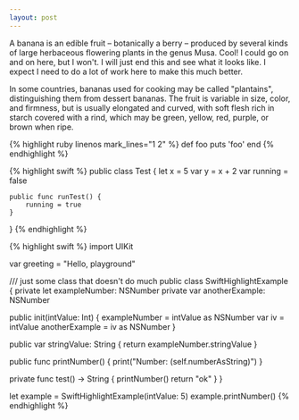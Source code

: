 ```yaml
---
layout: post
---
```


A banana is an edible fruit – botanically a berry – produced by several
kinds of large herbaceous flowering plants in the genus Musa. Cool! I could go on and on here, but I won't.  I will just end this and see what it looks like.  I expect I need to do a lot of work here to make this much better.

In some countries, bananas used for cooking may be called "plantains",
distinguishing them from dessert bananas. The fruit is variable in size, color, and firmness, but is usually elongated and curved, with soft
flesh rich in starch covered with a rind, which may be green, yellow,
red, purple, or brown when ripe.

{% highlight ruby linenos mark_lines="1 2" %}
def foo
  puts 'foo'
end
{% endhighlight %}

{% highlight swift %}
public class Test {
    let x = 5
    var y = x + 2
    var running = false

    public func runTest() {
        running = true
    }
}
{% endhighlight %}


{% highlight swift %}
import UIKit

var greeting = "Hello, playground"

/// just some class that doesn't do much
public class SwiftHighlightExample {
  private let exampleNumber: NSNumber
  private var anotherExample: NSNumber

  public init(intValue: Int) {
    exampleNumber = intValue as NSNumber
    var iv = intValue
    anotherExample = iv as NSNumber
  }

  public var stringValue: String {
    return exampleNumber.stringValue
  }

  public func printNumber() {
    print("Number: \(self.numberAsString)")
  }

  private func test() -> String {
      printNumber()
      return "ok"
  }
}

let example = SwiftHighlightExample(intValue: 5)
example.printNumber()
{% endhighlight %}